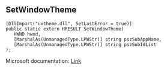 ## SetWindowTheme

```
[DllImport("uxtheme.dll", SetLastError = true)]
public static extern HRESULT SetWindowTheme(
   HWND hwnd,
   [MarshalAs(UnmanagedType.LPWStr)] string pszSubAppName,
   [MarshalAs(UnmanagedType.LPWStr)] string pszSubIdList
);
```

Microsoft documentation: [Link](https://docs.microsoft.com/en-us/windows/win32/api/uxtheme/nf-uxtheme-setwindowtheme)
